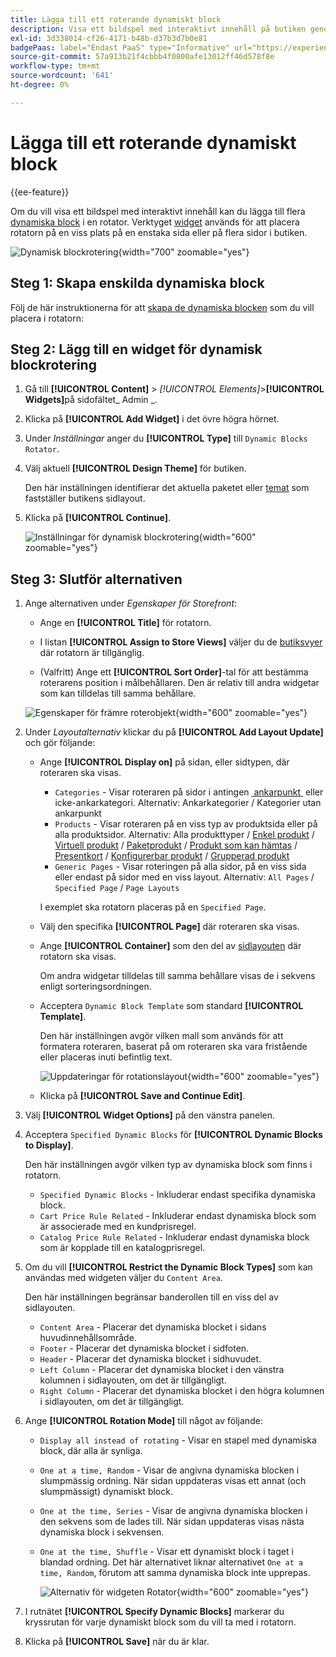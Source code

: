 ```yaml
---
title: Lägga till ett roterande dynamiskt block
description: Visa ett bildspel med interaktivt innehåll på butiken genom att lägga till flera dynamiska block i en roterare.
exl-id: 3d338014-cf26-4171-b48b-d37b3d7b0e81
badgePaas: label="Endast PaaS" type="Informative" url="https://experienceleague.adobe.com/sv/docs/commerce/user-guides/product-solutions" tooltip="Gäller endast Adobe Commerce i molnprojekt (Adobe-hanterad PaaS-infrastruktur) och lokala projekt."
source-git-commit: 57a913b21f4cbbb4f0800afe13012ff46d578f8e
workflow-type: tm+mt
source-wordcount: '641'
ht-degree: 0%

---
```


# Lägga till ett roterande dynamiskt block

{{ee-feature}}

Om du vill visa ett bildspel med interaktivt innehåll kan du lägga till flera [dynamiska block](dynamic-blocks.md) i en rotator. Verktyget [widget](widgets.md) används för att placera rotatorn på en viss plats på en enstaka sida eller på flera sidor i butiken.

![Dynamisk blockrotering](./assets/widget-dynamic-block-rotator.png){width="700" zoomable="yes"}

## Steg 1: Skapa enskilda dynamiska block

Följ de här instruktionerna för att [skapa de dynamiska blocken](dynamic-blocks.md) som du vill placera i rotatorn:

## Steg 2: Lägg till en widget för dynamisk blockrotering

1. Gå till **[!UICONTROL Content]** > _[!UICONTROL Elements]_>**[!UICONTROL Widgets]**&#x200B;på sidofältet_ Admin _.

1. Klicka på **[!UICONTROL Add Widget]** i det övre högra hörnet.

1. Under _Inställningar_ anger du **[!UICONTROL Type]** till `Dynamic Blocks Rotator`.

1. Välj aktuell **[!UICONTROL Design Theme]** för butiken.

   Den här inställningen identifierar det aktuella paketet eller [temat](themes.md) som fastställer butikens sidlayout.

1. Klicka på **[!UICONTROL Continue]**.

   ![Inställningar för dynamisk blockrotering](./assets/widget-dynamic-block-rotator-settings.png){width="600" zoomable="yes"}

## Steg 3: Slutför alternativen

1. Ange alternativen under _Egenskaper för Storefront_:

   - Ange en **[!UICONTROL Title]** för rotatorn.

   - I listan **[!UICONTROL Assign to Store Views]** väljer du de [butiksvyer](../getting-started/websites-stores-views.md) där rotatorn är tillgänglig.

   - (Valfritt) Ange ett **[!UICONTROL Sort Order]**-tal för att bestämma roterarens position i målbehållaren. Den är relativ till andra widgetar som kan tilldelas till samma behållare.

   ![Egenskaper för främre roterobjekt](./assets/widget-dynamic-block-rotator-storefront-properties.png){width="600" zoomable="yes"}

1. Under _Layoutalternativ_ klickar du på **[!UICONTROL Add Layout Update]** och gör följande:

   - Ange **[!UICONTROL Display on]** på sidan, eller sidtypen, där roteraren ska visas.

      - `Categories` - Visar roteraren på sidor i antingen [&#x200B; ankarpunkt &#x200B;](../catalog/navigation-layered.md) eller icke-ankarkategori. Alternativ: Ankarkategorier / Kategorier utan ankarpunkt
      - `Products` - Visar roteraren på en viss typ av produktsida eller på alla produktsidor. Alternativ: Alla produkttyper / [Enkel produkt](../catalog/product-create-simple.md) / [Virtuell produkt](../catalog/product-create-virtual.md) / [Paketprodukt](../catalog/product-create-bundle.md) / [Produkt som kan hämtas](../catalog/product-create-downloadable.md) / [Presentkort](../catalog/product-gift-card-create.md) / [Konfigurerbar produkt](../catalog/product-create-configurable.md) / [Grupperad produkt](../catalog/product-create-grouped.md)
      - `Generic Pages` - Visar roteringen på alla sidor, på en viss sida eller endast på sidor med en viss layout. Alternativ: `All Pages` / `Specified Page` / `Page Layouts`

     I exemplet ska rotatorn placeras på en `Specified Page`.

   - Välj den specifika **[!UICONTROL Page]** där roteraren ska visas.

   - Ange **[!UICONTROL Container]** som den del av [sidlayouten](page-layout.md#standard-page-layouts) där rotatorn ska visas.

     Om andra widgetar tilldelas till samma behållare visas de i sekvens enligt sorteringsordningen.

   - Acceptera `Dynamic Block Template` som standard **[!UICONTROL Template]**.

     Den här inställningen avgör vilken mall som används för att formatera roteraren, baserat på om roteraren ska vara fristående eller placeras inuti befintlig text.

     ![Uppdateringar för rotationslayout](./assets/widget-dynamic-block-rotator-layout-updates.png){width="600" zoomable="yes"}

   - Klicka på **[!UICONTROL Save and Continue Edit]**.

1. Välj **[!UICONTROL Widget Options]** på den vänstra panelen.

1. Acceptera `Specified Dynamic Blocks` för **[!UICONTROL Dynamic Blocks to Display]**.

   Den här inställningen avgör vilken typ av dynamiska block som finns i rotatorn.

   - `Specified Dynamic Blocks` - Inkluderar endast specifika dynamiska block.
   - `Cart Price Rule Related` - Inkluderar endast dynamiska block som är associerade med en kundprisregel.
   - `Catalog Price Rule Related` - Inkluderar endast dynamiska block som är kopplade till en katalogprisregel.

1. Om du vill **[!UICONTROL Restrict the Dynamic Block Types]** som kan användas med widgeten väljer du `Content Area`.

   Den här inställningen begränsar banderollen till en viss del av sidlayouten.

   - `Content Area` - Placerar det dynamiska blocket i sidans huvudinnehållsområde.
   - `Footer` - Placerar det dynamiska blocket i sidfoten.
   - `Header` - Placerar det dynamiska blocket i sidhuvudet.
   - `Left Column` - Placerar det dynamiska blocket i den vänstra kolumnen i sidlayouten, om det är tillgängligt.
   - `Right Column` - Placerar det dynamiska blocket i den högra kolumnen i sidlayouten, om det är tillgängligt.

1. Ange **[!UICONTROL Rotation Mode]** till något av följande:

   - `Display all instead of rotating` - Visar en stapel med dynamiska block, där alla är synliga.
   - `One at a time, Random` - Visar de angivna dynamiska blocken i slumpmässig ordning. När sidan uppdateras visas ett annat (och slumpmässigt) dynamiskt block.
   - `One at the time, Series` - Visar de angivna dynamiska blocken i den sekvens som de lades till. När sidan uppdateras visas nästa dynamiska block i sekvensen.
   - `One at the time, Shuffle` - Visar ett dynamiskt block i taget i blandad ordning. Det här alternativet liknar alternativet `One at a time, Random`, förutom att samma dynamiska block inte upprepas.

     ![Alternativ för widgeten Rotator](./assets/widget-dynamic-block-rotator-widget-options.png){width="600" zoomable="yes"}

1. I rutnätet **[!UICONTROL Specify Dynamic Blocks]** markerar du kryssrutan för varje dynamiskt block som du vill ta med i rotatorn.

1. Klicka på **[!UICONTROL Save]** när du är klar.
